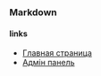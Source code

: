 ### Markdown
#### links
* [Главная страница](http://dz06.loftschool/)
* [Адмін панель](http://dz06.loftschool/admin-panel)